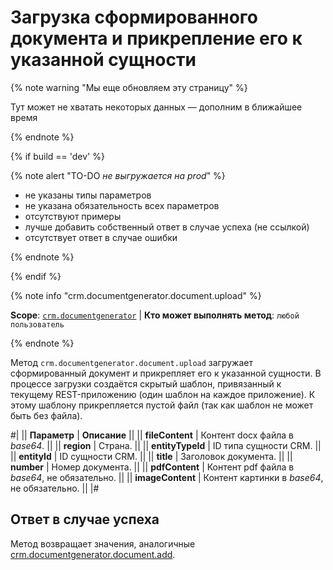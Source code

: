 # Загрузка сформированного документа и прикрепление его к указанной сущности

{% note warning "Мы еще обновляем эту страницу" %}

Тут может не хватать некоторых данных — дополним в ближайшее время

{% endnote %}

{% if build == 'dev' %}

{% note alert "TO-DO _не выгружается на prod_" %}

- не указаны типы параметров
- не указана обязательность всех параметров
- отсутствуют примеры
- лучше добавить собственный ответ в случае успеха (не ссылкой)
- отсутствует ответ в случае ошибки

{% endnote %}

{% endif %}

{% note info "crm.documentgenerator.document.upload" %}

**Scope**: [`crm.documentgenerator`](../../../scopes/permissions.md) | **Кто может выполнять метод**: `любой пользователь`

{% endnote %}

Метод `crm.documentgenerator.document.upload` загружает сформированный документ и прикрепляет его к указанной сущности. В процессе загрузки создаётся скрытый шаблон, привязанный к текущему REST-приложению (один шаблон на каждое приложение). К этому шаблону прикрепляется пустой файл (так как шаблон не может быть без файла).

#|
|| **Параметр** | **Описание** ||
|| **fileContent** | Контент docx файла в *base64*. ||
|| **region** | Страна. ||
|| **entityTypeId** | ID типа сущности CRM. ||
|| **entityId** | ID сущности CRM. ||
|| **title** | Заголовок документа. ||
|| **number** | Номер документа. ||
|| **pdfContent** | Контент pdf файла в *base64*, не обязательно. ||
|| **imageContent** | Контент картинки в *base64*, не обязательно. ||
|#

## Ответ в случае успеха

Метод возвращает значения, аналогичные [crm.documentgenerator.document.add](./crm-document-generator-document-add.md).